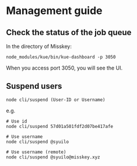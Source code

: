 # Management guide

## Check the status of the job queue
In the directory of Misskey:
``` shell
node_modules/kue/bin/kue-dashboard -p 3050
```
When you access port 3050, you will see the UI.

## Suspend users
``` shell
node cli/suspend (User-ID or Username)
```
e.g.
``` shell
# Use id
node cli/suspend 57d01a501fdf2d07be417afe

# Use username
node cli/suspend @syuilo

# Use username (remote)
node cli/suspend @syuilo@misskey.xyz
```
